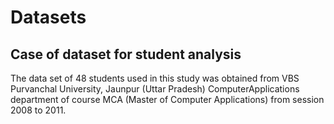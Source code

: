 # Datasets
## Case of dataset for student analysis
The  data  set  of  48  students  used  in  this  study  was obtained   from   VBS   Purvanchal   University,   Jaunpur (Uttar  Pradesh)  ComputerApplications  department  of course  MCA  (Master  of  Computer  Applications)  from session 2008 to 2011.
